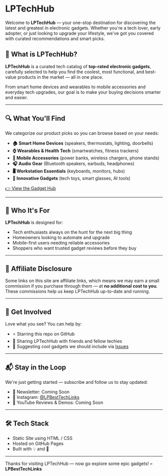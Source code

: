 # LPTechHub

Welcome to **LPTechHub** — your one-stop destination for discovering the latest and greatest in electronic gadgets. Whether you're a tech lover, early adopter, or just looking to upgrade your lifestyle, we've got you covered with curated recommendations and smart picks.

## 🔌 What is LPTechHub?

**LPTechHub** is a curated tech catalog of **top-rated electronic gadgets**, carefully selected to help you find the coolest, most functional, and best-value products in the market — all in one place.

From smart home devices and wearables to mobile accessories and everyday tech upgrades, our goal is to make your buying decisions smarter and easier.

---

## 🔍 What You'll Find

We categorize our product picks so you can browse based on your needs:

- **🏠 Smart Home Devices** (speakers, thermostats, lighting, doorbells)
- **⌚ Wearables & Health Tech** (smartwatches, fitness trackers)
- **📱 Mobile Accessories** (power banks, wireless chargers, phone stands)
- **🎧 Audio Gear** (Bluetooth speakers, earbuds, headphones)
- **🖥️ Workstation Essentials** (keyboards, monitors, hubs)
- **🧠 Innovative Gadgets** (tech toys, smart glasses, AI tools)

[👉 View the Gadget Hub](https://lpbesttechlinks.github.io/LPTechHub)

---

## 💼 Who It's For

**LPTechHub** is designed for:
- Tech enthusiasts always on the hunt for the next big thing
- Homeowners looking to automate and upgrade
- Mobile-first users needing reliable accessories
- Shoppers who want trusted gadget reviews before they buy

---

## 💸 Affiliate Disclosure

Some links on this site are affiliate links, which means we may earn a small commission if you purchase through them — at **no additional cost to you**. These commissions help us keep LPTechHub up-to-date and running.

---

## 🌟 Get Involved

Love what you see? You can help by:
- ⭐ Starring this repo on GitHub
- 🔄 Sharing LPTechHub with friends and fellow techies
- 📝 Suggesting cool gadgets we should include via [Issues](https://github.com/LPBestTechLinks/LPTechHub/issues)

---

## 📬 Stay in the Loop

We're just getting started — subscribe and follow us to stay updated:
- 📧 Newsletter: Coming Soon
- 📸 Instagram: [@LPBestTechLinks](https://instagram.com/LPBestTechLinks)
- 🧠 YouTube Reviews & Demos: Coming Soon

---

## 🛠️ Tech Stack

- Static Site using HTML / CSS
- Hosted on GitHub Pages
- Built with 💡 and 🔋

---

Thanks for visiting LPTechHub — now go explore some epic gadgets!
**– LPBestTechLinks**